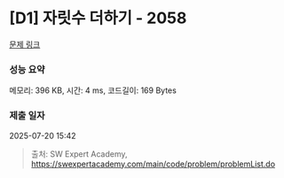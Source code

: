 # [D1] 자릿수 더하기 - 2058 

[문제 링크](https://swexpertacademy.com/main/code/problem/problemDetail.do?contestProbId=AV5QPRjqA10DFAUq) 

### 성능 요약

메모리: 396 KB, 시간: 4 ms, 코드길이: 169 Bytes

### 제출 일자

2025-07-20 15:42



> 출처: SW Expert Academy, https://swexpertacademy.com/main/code/problem/problemList.do